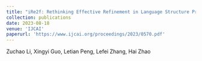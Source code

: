 ```yaml
---
title: "iRe2f: Rethinking Effective Refinement in Language Structure Prediction via Efficient Iterative Retrospecting and Reasoning."
collection: publications
date: 2023-08-18
venue: 'IJCAI'
paperurl: 'https://www.ijcai.org/proceedings/2023/0570.pdf'
---
```

Zuchao Li, Xingyi Guo, Letian Peng, Lefei Zhang, Hai Zhao
